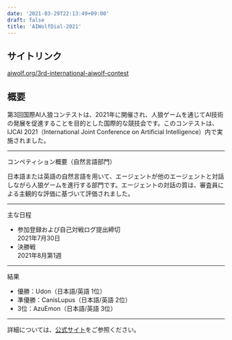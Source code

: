 ```yaml
---
date: '2021-03-29T22:13:49+09:00'
draft: false
title: 'AIWolfDial-2021'
---
```


## サイトリンク

[aiwolf.org/3rd-international-aiwolf-contest](https://aiwolf.org/3rd-international-aiwolf-contest)

## 概要

第3回国際AI人狼コンテストは、2021年に開催され、人狼ゲームを通じてAI技術の発展を促進することを目的とした国際的な競技会です。このコンテストは、IJCAI 2021（International Joint Conference on Artificial Intelligence）内で実施されました。

---

コンペティション概要（自然言語部門）

日本語または英語の自然言語を用いて、エージェントが他のエージェントと対話しながら人狼ゲームを進行する部門です。エージェントの対話の質は、審査員による主観的な評価に基づいて評価されました。

---

主な日程

- 参加登録および自己対戦ログ提出締切 \
  2021年7月30日
- 決勝戦 \
  2021年8月第1週

---

結果

  - 優勝：Udon（日本語/英語 1位）
  - 準優勝：CanisLupus（日本語/英語 2位）
  - 3位：AzuEmon（日本語/英語 3位）

---

詳細については、[公式サイト](https://aiwolf.org/3rd-international-aiwolf-contest)をご参照ください。
